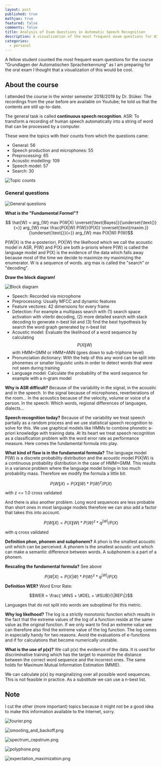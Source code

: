 ```yaml
---
layout: post
published: true
mathjax: true
featured: false
comments: false
title: Analysis of Exam Questions in Automatic Speech Recognition
description: A visualization of the most frequent exam questions for ASR
categories:
  - personal
---
```


A fellow student counted the most frequent exam questions for the course "Grundlagen der Automatischen Spracherkennung" as I am preparing for the oral exam I thought that a visualization of this would be cool.

## About the course

I attended the course in the winter semester 2018/2019 by Dr. Stüker. The recordings from the year before are available on Youtube; he told us that the contents are still up-to-date.

The general task is called **continuous speech recognition**. ASR:
To transform a recording of human speech automatically into a string of word that can be processed by a computer.

These were the topics with their counts from which the questions came:

 - General:  56
 - Speech production and microphones: 55
 - Preprocessing: 65
 - Acoustic modelling: 109
 - Speech model: 57
 - Search: 30

![Topic counts]({{site.baseurl}}/images/asr_1.jpg)

### General questions

![General questions]({{site.baseurl}}/images/asr2.jpg)

**What is the "Fundamental Formel"?**

$$ \hat{W} = arg_{W} max P(W|X) \overset{\text{Bayes}}{\underset{\text{}}{=}} arg_{W} max \frac{P(X|W) P(W)}{P(X)} \overset{\text{maxim.}}{\underset{\text{}}{=}} arg_{W} max P(X|W) P(W)$$

P(W|X) is the a-posteriori, P(X|W) the likelhood which we call the acoustic model in ASR, P(W) and P(X) are both a-prioris where P(W) is called the language model and P(X) is the evidence of the data which falls away because most of the time we decide to maximize my maximizing the enumerator.
W is a sequence of words. arg max is called the "search" or "decoding".

**Draw the block diagram!**

![Block diagram]({{site.baseurl}}/images/asr3.png)

 - Speech: Recorded via microphone
 - Preprocessing: Usually MFCC and dynamic features
 - Feature vectores: 42 dimensions for every frame
 - Detection: For example a multipass search with (1) search space activation with viterbi decoding, (2) more detailed search with stack decoding to generate n-best list and (3) find the best hypothesis by search the word graph generated by n-best list
 - Acoustic model: Evaluate the likelihood of a word sequence by calculating $$P(X\|W)$$ with HMM+GMM or HMM+ANN (goes down to sub-triphone level)
 - Pronunciation dictionary: With the help of this any word can be split into phonemes or smaller linguistic units in order to detect words that were not seen during training
 - Language model: Calculate the probability of the word sequence for example with a n-gram model

**Why is ASR difficult?**
Because of the variability in the signal, in the acoustic and in the speech.
In the signal because of microphones, reverberations of the room...
In the acoustics because of the velocity, volume or voice of a person.
In the speech: Which words, regional differences of languages, dialects...

**Speech recognition today?**
Because of the variability we treat speech partially as a random process and we use statistical speech recognition to solve for this. We use graphical models like HMMs to combine phonetic a-priori knowledge with training data.
At its heart we treat speech recognition as a classification problem with the word error rate as performance measure. Here comes the fundamental formula into play.

**What kind of flaw is in the fundamental formula?**
The language model P(W) is a discrete probability distribution and the acoustic model P(X|W) is a continuous probability distribution in the case of HMM+GMM.
This results in a variance problem where the language model brings in too much probability mass. Therefore we modify the formula a little bit:

$$P(W\|X) = P(X\|W) * P(W)^z / P(X)$$

with z <= 1.0 cross validated

And there is also another problem. Long word sequences are less probable than short ones in most language models therefore we can also add a factor that takes this into account.

$$P(W\|X) = P(X\|W) * P(W)^z * q^{|W|} / P(X)$$

with q cross validated

**Definition phon, phonem and subphonem?**
A phon is the smallest acoustic unit which can be perceived.
A phonem is the smallest acoustic unit which can make a semantic difference between words.
A subphonem is a part of a phonem.

**Rescaling the fundamental formula?** See above

$$ P(W|X) = P(X|W) * P(W)^z * q^{|W|}  / P(X)  $$


**Definition WER?**
Word Error Rate:

$$WER = \frac{ \#INS + \#DEL + \#SUB}{\|REF\|}$$

Languages that do not split into words are suboptimal for this metric.

**Why log likelhood?** The log is a strictly monotonic function which results in the fact that the extreme values of the log of a function reside at the same value as the original function. If we only want to find an extreme value we can therefore also find the extreme value of the log function.
The log comes in especially handy for two reasons. Avoid the evaluations of e-functions and if for calculations that become numerically unstable.

**What is the use of p(x)?**
We call p(x) the evidence of the data. It is used for discriminative training which has the target to maximize the distance between the correct word sequence and the incorrect ones. The same holds for Maximum Mutual Information Estimation (MMIE).

We can calculate p(x) by marginalizing over all possible word sequences. This is not feasible in practice. As a substitute we can use a n-best list.

## Note

I cut the other (more important) topics because it might not be a good idea to make this information available to the Internet, sorry.


![fourier.png]({{site.baseurl}}/images/fourier.png)


![smooting_and_backoff.png]({{site.baseurl}}/images/smooting_and_backoff.png)


![spectrum_cepstrum.png]({{site.baseurl}}/images/spectrum_cepstrum.png)


![polyphone.png]({{site.baseurl}}/images/polyphone.png)


![expectation_maximization.png]({{site.baseurl}}/images/expectation_maximization.png)


